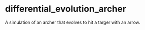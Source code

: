 # differential_evolution_archer
A simulation of an archer that evolves to hit a targer with an arrow. 
